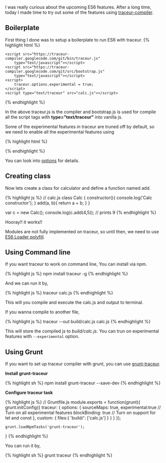 <!--


---
 "ES6 : First sip of ES6 with traceur"
date: 2013-10-19 00:00:00 UTC
updated: 2013-10-19 00:00:00 UTC
categories: es6
---

-->
<!DOCTYPE html>
<html>

<head>
  <title>basic-git-workflow</title>
  <meta charset="utf-8">
  <meta name="viewport" content="width=device-width, initial-scale=1.0">


  <link rel="stylesheet" href="./css/bootstrap.css">
  <link rel="stylesheet" href="./css/bootstrap.grid.css">
  <link rel="stylesheet" href="./css/bootstrap.min.css">
  <link rel="stylesheet" href="./css/bootstrap-reboot.min.css">
  <link rel="stylesheet" href="./css/bootstrap.css.map">
  <link rel="stylesheet" href="./css/blog-home.css">
  <link rel="stylesheet" href="./css/prism.css">
  <script async defer src="./css/prism.js"></script>
</head>

<body>

I was really curious about the upcoming ES6 features. After a long time, today I made time to try out some of the features using [traceur-compiler](https://github.com/google/traceur-compiler).

## Boilerplate

First thing I done was to setup a boilerplate to run ES6 with traceur.
{% highlight html %}

<!-- index.html -->
<!doctype html>
<html class="no-js"> <!--<![endif]-->
    <head>
      <title>ES6</title>
    

  <link rel="stylesheet" href="./css/bootstrap.css">
  <link rel="stylesheet" href="./css/bootstrap.grid.css">
  <link rel="stylesheet" href="./css/bootstrap.min.css">
  <link rel="stylesheet" href="./css/bootstrap-reboot.min.css">
  <link rel="stylesheet" href="./css/bootstrap.css.map">
  <link rel="stylesheet" href="./css/blog-home.css">
  <link rel="stylesheet" href="./css/prism.css">
  <script async defer src="./css/prism.js"></script></head>
    <body>

    <script src="https://traceur-compiler.googlecode.com/git/bin/traceur.js"
        type="text/javascript"></script>
    <script src="https://traceur-compiler.googlecode.com/git/src/bootstrap.js"
        type="text/javascript"></script>
    <script>
        traceur.options.experimental = true;
    </script>
    <script type="text/traceur" src="calc.js"></script>

  </body>
</html>
{% endhighlight %}

In the above traceur.js is the compiler and bootstrap.js is used for compile all the script tags with **type="text/traceur"** into vanilla js.

Some of the experimental features in traceur are truned off by default, so we need to enable all the experimental features using

{% highlight html %}

<script>
    traceur.options.experimental = true;
</script>

{% endhighlight %}

You can look into [options](https://github.com/google/traceur-compiler/blob/master/src/options.js) for details.

## Creating class

Now lets create a class for calculator and define a function named add.

{% highlight js %}
// calc.js
class Calc {
constructor(){
console.log('Calc constructor');
}
add(a, b){
return a + b;
}
}

var c = new Calc();
console.log(c.add(4,5)); // prints 9
{% endhighlight %}

Hooray!! it works!!

Modules are not fully implemented on traceur, so until then, we need to use [ES6 Loader polyfill](https://github.com/ModuleLoader/es6-module-loader).

## Using Command line

If you want traceur to work on command line, You can install via npm.

{% highlight js %}
npm install traceur -g
{% endhighlight %}

And we can run it by,

{% highlight js %}
traceur calc.js
{% endhighlight %}

This will you compile and execute the calc.js and output to terminal.

If you wanna compile to another file,

{% highlight js %}
traceur --out build/calc.js calc.js
{% endhighlight %}

This will store the compiled js to _build/calc.js_. You can trun on experimental features with `--experimental` option.

## Using Grunt

If you want to set up traceur compiler with grunt, you can use [grunt-traceur](https://github.com/aaronfrost/grunt-traceur).

**Install grunt-traceur**

{% highlight sh %}
npm install grunt-traceur --save-dev
{% endhighlight %}

**Configure traceur task**

{% highlight js %}
// Gruntfile.js
module.exports = function(grunt){
grunt.initConfig({
traceur: {
options: {
sourceMaps: true,
experimental:true // Turn on all experimental features
blockBinding: true // Turn on support for let and const
},
custom: {
files:{
'build/': ['calc.js']
}
}
}
});

    grunt.loadNpmTasks('grunt-traceur');

}
{% endhighlight %}

You can run it by,

{% highlight sh %}
grunt traceur
{% endhighlight %}

